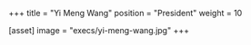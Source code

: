 +++
title = "Yi Meng Wang"
position = "President"
weight = 10

[asset]
image = "execs/yi-meng-wang.jpg"
+++
